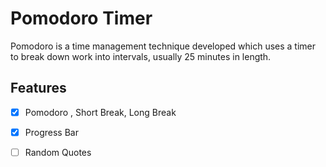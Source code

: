 # Pomodoro Timer
Pomodoro is a time management technique developed which uses a timer to break down work into intervals, usually 25 minutes in length.

## Features
- [x] Pomodoro , Short Break, Long Break
- [x] Progress Bar
- [ ] Random Quotes

